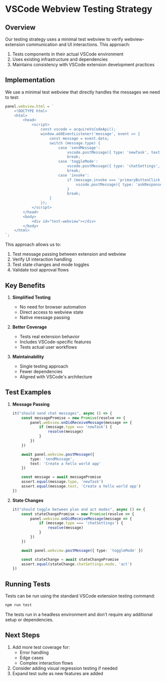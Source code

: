 # VSCode Webview Testing Strategy

## Overview

Our testing strategy uses a minimal test webview to verify webview-extension communication and UI interactions. This approach:
1. Tests components in their actual VSCode environment
2. Uses existing infrastructure and dependencies
3. Maintains consistency with VSCode extension development practices

## Implementation

We use a minimal test webview that directly handles the messages we need to test:

```typescript
panel.webview.html = `
    <!DOCTYPE html>
    <html>
        <head>
            <script>
                const vscode = acquireVsCodeApi();
                window.addEventListener('message', event => {
                    const message = event.data;
                    switch (message.type) {
                        case 'sendMessage':
                            vscode.postMessage({ type: 'newTask', text: message.text });
                            break;
                        case 'toggleMode':
                            vscode.postMessage({ type: 'chatSettings', chatSettings: { mode: 'act' } });
                            break;
                        case 'invoke':
                            if (message.invoke === 'primaryButtonClick') {
                                vscode.postMessage({ type: 'askResponse', askResponse: 'yesButtonClicked' });
                            }
                            break;
                    }
                });
            </script>
        </head>
        <body>
            <div id="test-webview"></div>
        </body>
    </html>
`;
```

This approach allows us to:
1. Test message passing between extension and webview
2. Verify UI interaction handling
3. Test state changes and mode toggles
4. Validate tool approval flows

## Key Benefits

1. **Simplified Testing**
   - No need for browser automation
   - Direct access to webview state
   - Native message passing

2. **Better Coverage**
   - Tests real extension behavior
   - Includes VSCode-specific features
   - Tests actual user workflows

3. **Maintainability**
   - Single testing approach
   - Fewer dependencies
   - Aligned with VSCode's architecture

## Test Examples

1. **Message Passing**
   ```typescript
   it("should send chat messages", async () => {
       const messagePromise = new Promise(resolve => {
           panel.webview.onDidReceiveMessage(message => {
               if (message.type === 'newTask') {
                   resolve(message)
               }
           })
       })

       await panel.webview.postMessage({ 
           type: 'sendMessage',
           text: 'Create a hello world app'
       })

       const message = await messagePromise
       assert.equal(message.type, 'newTask')
       assert.equal(message.text, 'Create a hello world app')
   })
   ```

2. **State Changes**
   ```typescript
   it("should toggle between plan and act modes", async () => {
       const stateChangePromise = new Promise(resolve => {
           panel.webview.onDidReceiveMessage(message => {
               if (message.type === 'chatSettings') {
                   resolve(message)
               }
           })
       })

       await panel.webview.postMessage({ type: 'toggleMode' })

       const stateChange = await stateChangePromise
       assert.equal(stateChange.chatSettings.mode, 'act')
   })
   ```

## Running Tests

Tests can be run using the standard VSCode extension testing command:
```bash
npm run test
```

The tests run in a headless environment and don't require any additional setup or dependencies.

## Next Steps

1. Add more test coverage for:
   - Error handling
   - Edge cases
   - Complex interaction flows
2. Consider adding visual regression testing if needed
3. Expand test suite as new features are added
